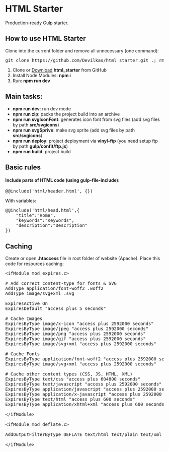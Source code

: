 <h1>HTML Starter</h1>

<p>Production-ready Gulp starter.</p>

<h2>How to use HTML Starter</h2>

<p>Clone into the current folder and remove all unnecessary (one command):</p>

<pre>git clone https://github.com/Devilkas/html_starter.git .; rm -rf trunk .gitignore readme.md .git html_starter</pre>

<ol>
	<li>Clone or <a href="https://github.com/Devilkas/html_starter/archive/refs/heads/main.zip">Download</a>
		<strong>html_starter</strong> from GitHub
	</li>
	<li>Install Node Modules: <strong>npm i</strong></li>
	<li>Run: <strong>npm run dev</strong></li>
</ol>

<h2>Main tasks:</h2>

<ul>
	<li><strong>npm run dev</strong>: run dev mode</li>
	<li><strong>npm run zip</strong>: packs the project build into an archive</li>
	<li><strong>npm run svgIconFont</strong>: generates icon font from svg files (add svg files by path
		<strong>src/svgicons</strong>)
	</li>
	<li><strong>npm run svgSprive</strong>: make svg sprite (add svg files by path
		<strong>src/svgicons</strong>)
	</li>
	<li><strong>npm run deploy</strong>: project deployment via <strong>vinyl-ftp</strong> (you need setup ftp by path
		<strong>gulp/confit/ftp.js</strong>)
	</li>
	<li><strong>npm run build</strong>: project build</li>
</ul>

<h2>Basic rules</h2>

<h4>Include parts of HTML code (using gulp-file-include):</h4>

<pre>@@include('html/header.html', {})</pre>

<p>With variables:</p>

<pre>
@@include('html/head.html',{
	"title":"Home",
	"keywords":"Keywords",
	"description":"Description"
})
</pre>

<h2>Caching</h2>

<p>Create or open <strong>.htaccess</strong> file in root folder of website (Apache). Place this code for resources
	caching:</p>

<pre>
&lt;ifModule mod_expires.c&gt;

# Add correct content-type for fonts & SVG
AddType application/font-woff2 .woff2
AddType image/svg+xml .svg

ExpiresActive On
ExpiresDefault "access plus 5 seconds"

# Cache Images
ExpiresByType image/x-icon "access plus 2592000 seconds"
ExpiresByType image/jpeg "access plus 2592000 seconds"
ExpiresByType image/png "access plus 2592000 seconds"
ExpiresByType image/gif "access plus 2592000 seconds"
ExpiresByType image/svg+xml "access plus 2592000 seconds"

# Cache Fonts
ExpiresByType application/font-woff2 "access plus 2592000 seconds"
ExpiresByType image/svg+xml "access plus 2592000 seconds"

# Cache other content types (CSS, JS, HTML, XML)
ExpiresByType text/css "access plus 604800 seconds"
ExpiresByType text/javascript "access plus 2592000 seconds"
ExpiresByType application/javascript "access plus 2592000 seconds"
ExpiresByType application/x-javascript "access plus 2592000 seconds"
ExpiresByType text/html "access plus 600 seconds"
ExpiresByType application/xhtml+xml "access plus 600 seconds"

&lt;/ifModule&gt;

&lt;ifModule mod_deflate.c&gt;

AddOutputFilterByType DEFLATE text/html text/plain text/xml application/xml application/xhtml+xml text/css text/javascript application/javascript application/x-javascript application/font-woff2 image/svg+xml

&lt;/ifModule&gt;
</pre>